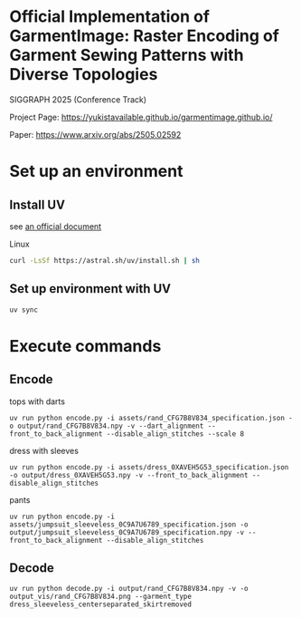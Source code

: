 # Official Implementation of GarmentImage: Raster Encoding of Garment Sewing Patterns with Diverse Topologies

SIGGRAPH 2025 (Conference Track)

Project Page: https://yukistavailable.github.io/garmentimage.github.io/

Paper: https://www.arxiv.org/abs/2505.02592

# Set up an environment

## Install UV

see [an official document](https://docs.astral.sh/uv/getting-started/installation/#installation-methods)

Linux

```sh
curl -LsSf https://astral.sh/uv/install.sh | sh
```

## Set up environment with UV

```sh
uv sync
```

# Execute commands

## Encode

tops with darts

```
uv run python encode.py -i assets/rand_CFG7B8V834_specification.json -o output/rand_CFG7B8V834.npy -v --dart_alignment --front_to_back_alignment --disable_align_stitches --scale 8
```

dress with sleeves

```
uv run python encode.py -i assets/dress_0XAVEH5G53_specification.json -o output/dress_0XAVEH5G53.npy -v --front_to_back_alignment --disable_align_stitches
```

pants

```
uv run python encode.py -i assets/jumpsuit_sleeveless_0C9A7U6789_specification.json -o output/jumpsuit_sleeveless_0C9A7U6789_specification.npy -v --front_to_back_alignment --disable_align_stitches
```

## Decode

```
uv run python decode.py -i output/rand_CFG7B8V834.npy -v -o output_vis/rand_CFG7B8V834.png --garment_type dress_sleeveless_centerseparated_skirtremoved
```
